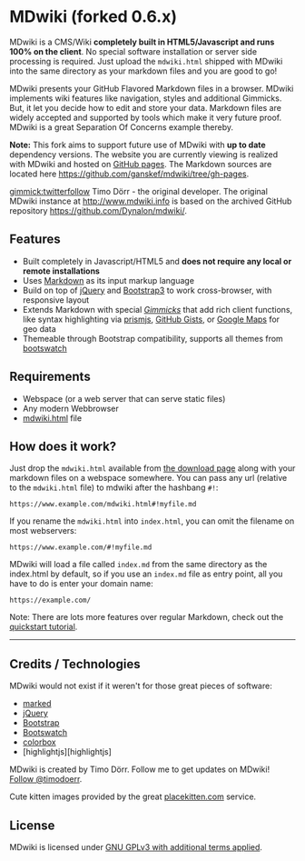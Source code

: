 # MDwiki (forked 0.6.x)

MDwiki is a CMS/Wiki __completely built in HTML5/Javascript and runs 100% on the client__. No special software installation or server side processing is required. Just upload the `mdwiki.html` shipped with MDwiki into the same directory as your markdown files and you are good to go!

MDwiki presents your GitHub Flavored Markdown files in a browser. MDwiki implements wiki features like navigation, styles and additional Gimmicks. But, it let you decide how to edit and store your data. Markdown files are widely accepted and supported by tools which make it very future proof. MDwiki is a great Separation Of Concerns example thereby.

**Note:** This fork aims to support future use of MDwiki with **up to date** dependency versions. The website you are currently viewing is realized with MDwiki and hosted on [GitHub pages](https://pages.github.com/). The Markdown sources are located here <https://github.com/ganskef/mdwiki/tree/gh-pages>.

[gimmick:twitterfollow](timodoerr)
Timo Dörr - the original developer. The original MDwiki instance at <http://www.mdwiki.info> is based on the archived GitHub repository <https://github.com/Dynalon/mdwiki/>.

Features
--------

  * Built completely in Javascript/HTML5 and __does not require any local or remote installations__
  * Uses [Markdown][markdown] as its input markup language
  * Build on top of [jQuery][jQuery] and [Bootstrap3][bootstrap] to work cross-browser, with responsive layout
  * Extends Markdown with special [_Gimmicks_][gimmicks] that add rich client functions, like syntax highlighting via [prismjs][prismjs], [GitHub Gists][gists], or [Google Maps][maps] for geo data
  * Themeable through Bootstrap compatibility, supports all themes from [bootswatch](https://www.bootswatch.com)


Requirements
------------

* Webspace (or a web server that can serve static files)
* Any modern Webbrowser
* [mdwiki.html][download] file

How does it work?
-----------------

Just drop the `mdwiki.html` available from [the download page][download] along with your markdown files on a webspace somewhere. You can pass any url (relative to the `mdwiki.html` file) to mdwiki after the hashbang `#!`:

    https://www.example.com/mdwiki.html#!myfile.md

If you rename the `mdwiki.html` into `index.html`, you can omit the filename on most webservers:

    https://www.example.com/#!myfile.md

MDwiki will load a file called `index.md` from the same directory as the index.html by default, so if you use an `index.md` file as entry point, all you have to do is enter your domain name:

    https://example.com/

Note: There are lots more features over regular Markdown, check out the [quickstart tutorial][quickstart].

- - - -

Credits / Technologies
----------------------

MDwiki would not exist if it weren't for those great pieces of software:

  * [marked][marked]
  * [jQuery][jQuery]
  * [Bootstrap][bootstrap]
  * [Bootswatch][bootswatch]
  * [colorbox][colorbox]
  * [highlightjs][highlightjs]

MDwiki is created by Timo Dörr. Follow me to get updates on MDwiki! [Follow @timodoerr](https://www.twitter.com/timodoerr).

Cute kitten images provided by the great [placekitten.com] service.

  [download]: download.md
  [quickstart]: quickstart.md
  [gimmicks]: gimmicks.md

  [markdown]: https://daringfireball.net/projects/markdown/
  [jQuery]: https://www.jquery.org
  [bootstrap]: https://www.getbootstrap.com
  [bootswatch]: https://www.bootswatch.com
  [marked]: https://github.com/chjj/marked
  [colorbox]: https://www.jacklmoore.com/colorbox/
  [gists]: https://gist.github.com/
  [maps]: https://maps.google.com/
  [prismjs]: https://prismjs.com/
  [placekitten.com]: https://www.placekitten.com/

License
-------

MDwiki is licensed under [GNU GPLv3 with additional terms applied][license].

  [license]: https://github.com/Dynalon/mdwiki/blob/master/LICENSE.txt
